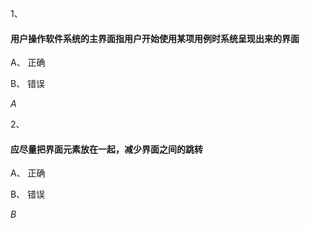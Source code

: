 1、

#### 用户操作软件系统的主界面指用户开始使用某项用例时系统呈现出来的界面


A、
正确

B、
错误

*A*

2、

#### 应尽量把界面元素放在一起，减少界面之间的跳转


A、
正确

B、
错误

*B*